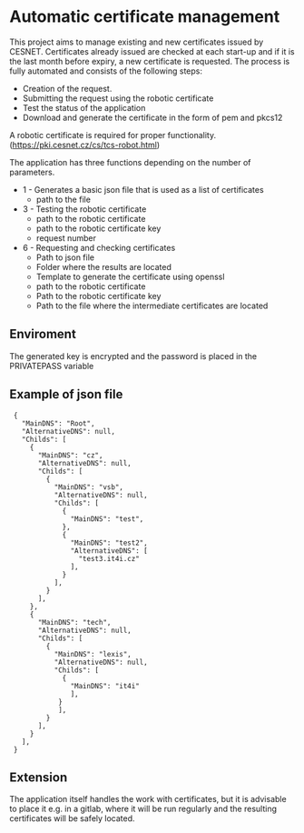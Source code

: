 # Automatic certificate management
This project aims to manage existing and new certificates issued by CESNET. Certificates already issued are checked at each start-up and if it is the last month before expiry, a new certificate is requested.
The process is fully automated and consists of the following steps:
- Creation of the request.
- Submitting the request using the robotic certificate
- Test the status of the application
- Download and generate the certificate in the form of pem and pkcs12

A robotic certificate is required for proper functionality. (https://pki.cesnet.cz/cs/tcs-robot.html)


The application has three functions depending on the number of parameters.
* 1 - Generates a basic json file that is used as a list of certificates
  * path to the file
* 3 - Testing the robotic certificate
  * path to the robotic certificate
  * path to the robotic certificate key
  * request number
* 6 - Requesting and checking certificates
  * Path to json file
  * Folder where the results are located
  * Template to generate the certificate using openssl
  * path to the robotic certificate
  * Path to the robotic certificate key
  * Path to the file where the intermediate certificates are located 

## Enviroment
The generated key is encrypted and the password is placed in the PRIVATEPASS variable

## Example of json file
```
 {
   "MainDNS": "Root",
   "AlternativeDNS": null,
   "Childs": [
     {
       "MainDNS": "cz",
       "AlternativeDNS": null,
       "Childs": [
         {
           "MainDNS": "vsb",
           "AlternativeDNS": null,
           "Childs": [
             {
               "MainDNS": "test",
             },
             {
               "MainDNS": "test2",
               "AlternativeDNS": [
                 "test3.it4i.cz"
               ],
             }
           ],
         }
       ],
     },
     {
       "MainDNS": "tech",
       "AlternativeDNS": null,
       "Childs": [
         {
           "MainDNS": "lexis",
           "AlternativeDNS": null,
           "Childs": [
             {
               "MainDNS": "it4i"
               ],
            }
            ],
         }
       ],
     }
   ],
 }
```
## Extension
The application itself handles the work with certificates, but it is advisable to place it e.g. in a gitlab, where it will be run regularly and the resulting certificates will be safely located.

